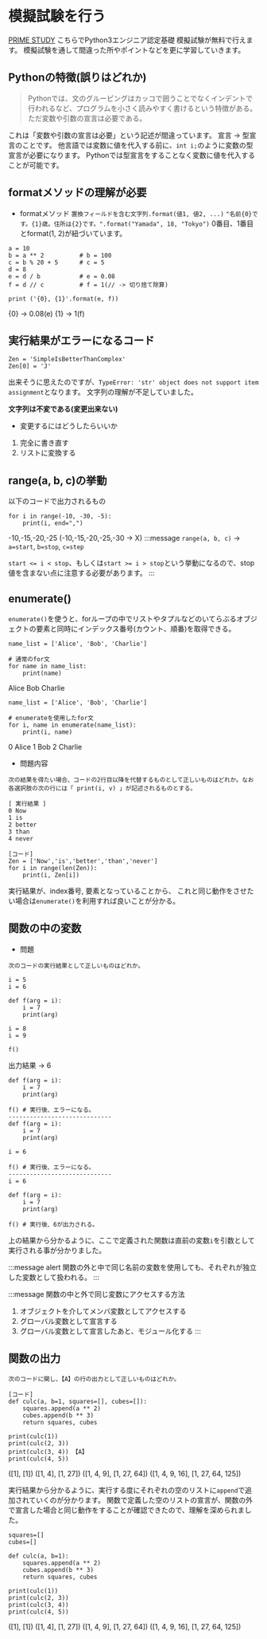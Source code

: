 # 模擬試験を行う
[PRIME STUDY](https://study.prime-strategy.co.jp/)
こちらでPython3エンジニア認定基礎 模擬試験が無料で行えます。
模擬試験を通して間違った所やポイントなどを更に学習していきます。

## Pythonの特徴(誤りはどれか)
> Pythonでは、文のグルーピングはカッコで囲うことでなくインデントで行われるなど、プログラムを小さく読みやすく書けるという特徴がある。ただ変数や引数の宣言は必要である。

これは「変数や引数の宣言は必要」という記述が間違っています。
宣言 -> 型宣言のことです。
他言語では変数に値を代入する前に、`int i;`のように変数の型宣言が必要になります。
Pythonでは型宣言をすることなく変数に値を代入することが可能です。

## formatメソッドの理解が必要
- formatメソッド
`置換フィールドを含む文字列.format(値1, 値2, ...)`
`"名前{0}です。{1}歳。住所は{2}です。".format("Yamada", 18, "Tokyo")`
0番目、1番目とformat(1, 2)が紐づいています。

```python:
a = 10
b = a ** 2          # b = 100
c = b % 20 + 5      # c = 5
d = 8
e = d / b           # e = 0.08
f = d // c          # f = 1(// -> 切り捨て除算)

print ('{0}, {1}'.format(e, f))
```
{0} -> 0.08(e)
{1} -> 1(f)

## 実行結果がエラーになるコード
```python:
Zen = 'SimpleIsBetterThanComplex'
Zen[0] = 'J'
```
出来そうに思えたのですが、`TypeError: 'str' object does not support item assignment`となります。
文字列の理解が不足していました。

**文字列は不変である(変更出来ない)**
- 変更するにはどうしたらいいか
1. 完全に書き直す
2. リストに変換する

## range(a, b, c)の挙動
以下のコードで出力されるもの
```python:
for i in range(-10, -30, -5):
    print(i, end=",")
```
-10,-15,-20,-25
(-10,-15,-20,-25,-30 -> X)
:::message
`range(a, b, c)` ->
`a=start`, `b=stop`, `c=step`

`start <= i < stop`、もしくは`start >= i > stop`という挙動になるので、stop値を含まない点に注意する必要があります。
:::


## enumerate()
`enumerate()`を使うと、forループの中でリストやタプルなどのいてらぶるオブジェクトの要素と同時にインデックス番号(カウント、順番)を取得できる。

```python: for
name_list = ['Alice', 'Bob', 'Charlie']

# 通常のfor文
for name in name_list:
    print(name)
```
Alice
Bob
Charlie

```python: enumerate
name_list = ['Alice', 'Bob', 'Charlie']

# enumerateを使用したfor文
for i, name in enumerate(name_list):
    print(i, name)
```
0 Alice
1 Bob
2 Charlie

- 問題内容
```md:
次の結果を得たい場合、コードの2行目以降を代替するものとして正しいものはどれか。なお各選択肢の次の行には「 print(i, v) 」が記述されるものとする。

[ 実行結果 ]
0 Now
1 is
2 better
3 than
4 never

[コード]
Zen = ['Now','is','better','than','never']
for i in range(len(Zen)):
    print(i, Zen[i])
```

実行結果が、index番号, 要素となっていることから、
これと同じ動作をさせたい場合は`enumerate()`を利用すれば良いことが分かる。


## 関数の中の変数
- 問題
```md:
次のコードの実行結果として正しいものはどれか。

i = 5
i = 6

def f(arg = i):
    i = 7
    print(arg)

i = 8
i = 9

f()
```
出力結果 -> 6

```python:
def f(arg = i):
    i = 7
    print(arg)

f() # 実行後、エラーになる。
-----------------------------
def f(arg = i):
    i = 7
    print(arg)

i = 6

f() # 実行後、エラーになる。
-----------------------------
i = 6

def f(arg = i):
    i = 7
    print(arg)

f() # 実行後、6が出力される。
```
上の結果から分かるように、ここで定義された関数は直前の変数`i`を引数として実行される事が分かりました。

:::message alert
関数の外と中で同じ名前の変数を使用しても、それぞれが独立した変数として扱われる。
:::

:::message
関数の中と外で同じ変数にアクセスする方法
1. オブジェクトを介してメンバ変数としてアクセスする
2. グローバル変数として宣言する
3. グローバル変数として宣言したあと、モジュール化する
:::


## 関数の出力
```md:
次のコードに関し、【A】の行の出力として正しいものはどれか。

[コード]
def culc(a, b=1, squares=[], cubes=[]):
    squares.append(a ** 2)
    cubes.append(b ** 3)
    return squares, cubes

print(culc(1))
print(culc(2, 3))
print(culc(3, 4)) 【A】
print(culc(4, 5))
```
([1], [1])
([1, 4], [1, 27])
([1, 4, 9], [1, 27, 64])
([1, 4, 9, 16], [1, 27, 64, 125])

実行結果から分かるように、実行する度にそれぞれの空のリストに`append`で追加されていくのが分かります。
関数で定義した空のリストの宣言が、関数の外で宣言した場合と同じ動作をすることが確認できたので、理解を深められました。

```python:
squares=[]
cubes=[]

def culc(a, b=1):
    squares.append(a ** 2)
    cubes.append(b ** 3)
    return squares, cubes

print(culc(1))
print(culc(2, 3))
print(culc(3, 4))
print(culc(4, 5))
```
([1], [1])
([1, 4], [1, 27])
([1, 4, 9], [1, 27, 64])
([1, 4, 9, 16], [1, 27, 64, 125])
